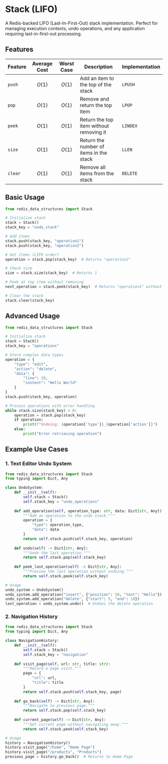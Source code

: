 # Stack (LIFO)

A Redis-backed LIFO (Last-In-First-Out) stack implementation. Perfect for managing execution contexts, undo operations, and any application requiring last-in-first-out processing.

## Features

| Feature | Average Cost | Worst Case | Description | Implementation |
| --- | :---: | :---: | --- | --- |
| `push` | $O(1)$ | $O(1)$ | Add an item to the top of the stack | `LPUSH` |
| `pop` | $O(1)$ | $O(1)$ | Remove and return the top item | `LPOP` |
| `peek` | $O(1)$ | $O(1)$ | Return the top item without removing it | `LINDEX` |
| `size` | $O(1)$ | $O(1)$ | Return the number of items in the stack | `LLEN` |
| `clear` | $O(1)$ | $O(1)$ | Remove all items from the stack | `DELETE` |

## Basic Usage

```python
from redis_data_structures import Stack

# Initialize stack
stack = Stack()
stack_key = "undo_stack"

# Add items
stack.push(stack_key, "operation1")
stack.push(stack_key, "operation2")

# Get items (LIFO order)
operation = stack.pop(stack_key)  # Returns "operation2"

# Check size
size = stack.size(stack_key)  # Returns 1

# Peek at top item without removing
next_operation = stack.peek(stack_key)  # Returns "operation1" without removing it

# Clear the stack
stack.clear(stack_key)
```

## Advanced Usage

```python
from redis_data_structures import Stack

# Initialize stack
stack = Stack()
stack_key = "operations"

# Store complex data types
operation = {
    "type": "edit",
    "action": "delete",
    "data": {
        "line": 10,
        "content": "Hello World"
    }
}
stack.push(stack_key, operation)

# Process operations with error handling
while stack.size(stack_key) > 0:
    operation = stack.pop(stack_key)
    if operation:
        print(f"Undoing: {operation['type']}_{operation['action']}")
    else:
        print("Error retrieving operation")
```

## Example Use Cases

### 1. Text Editor Undo System

```python
from redis_data_structures import Stack
from typing import Dict, Any

class UndoSystem:
    def __init__(self):
        self.stack = Stack()
        self.stack_key = "undo_operations"
    
    def add_operation(self, operation_type: str, data: Dict[str, Any]):
        """Add an operation to the undo stack."""
        operation = {
            "type": operation_type,
            "data": data
        }
        return self.stack.push(self.stack_key, operation)
    
    def undo(self) -> Dict[str, Any]:
        """Undo the last operation."""
        return self.stack.pop(self.stack_key)
    
    def peek_last_operation(self) -> Dict[str, Any]:
        """Preview the last operation without undoing."""
        return self.stack.peek(self.stack_key)

# Usage
undo_system = UndoSystem()
undo_system.add_operation("insert", {"position": 10, "text": "Hello"})
undo_system.add_operation("delete", {"start": 5, "end": 10})
last_operation = undo_system.undo()  # Undoes the delete operation
```

### 2. Navigation History

```python
from redis_data_structures import Stack
from typing import Dict, Any

class NavigationHistory:
    def __init__(self):
        self.stack = Stack()
        self.stack_key = "navigation"
    
    def visit_page(self, url: str, title: str):
        """Record a page visit."""
        page = {
            "url": url,
            "title": title
        }
        return self.stack.push(self.stack_key, page)
    
    def go_back(self) -> Dict[str, Any]:
        """Navigate to previous page."""
        return self.stack.pop(self.stack_key)
    
    def current_page(self) -> Dict[str, Any]:
        """Get current page without navigating away."""
        return self.stack.peek(self.stack_key)

# Usage
history = NavigationHistory()
history.visit_page("/home", "Home Page")
history.visit_page("/products", "Products")
previous_page = history.go_back()  # Returns to Home Page
```

